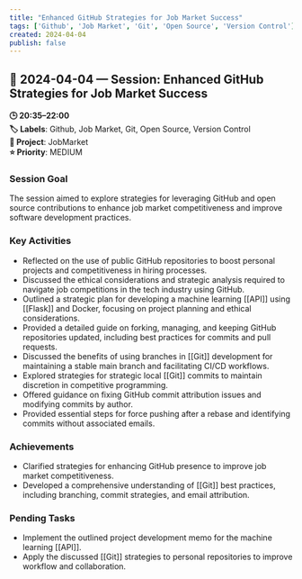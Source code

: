 ```yaml
---
title: "Enhanced GitHub Strategies for Job Market Success"
tags: ['Github', 'Job Market', 'Git', 'Open Source', 'Version Control']
created: 2024-04-04
publish: false
---
```


## 📅 2024-04-04 — Session: Enhanced GitHub Strategies for Job Market Success

**🕒 20:35–22:00**  
**🏷️ Labels**: Github, Job Market, Git, Open Source, Version Control  
**📂 Project**: JobMarket  
**⭐ Priority**: MEDIUM  


### Session Goal
The session aimed to explore strategies for leveraging GitHub and open source contributions to enhance job market competitiveness and improve software development practices.

### Key Activities
- Reflected on the use of public GitHub repositories to boost personal projects and competitiveness in hiring processes.
- Discussed the ethical considerations and strategic analysis required to navigate job competitions in the tech industry using GitHub.
- Outlined a strategic plan for developing a machine learning [[API]] using [[Flask]] and Docker, focusing on project planning and ethical considerations.
- Provided a detailed guide on forking, managing, and keeping GitHub repositories updated, including best practices for commits and pull requests.
- Discussed the benefits of using branches in [[Git]] development for maintaining a stable main branch and facilitating CI/CD workflows.
- Explored strategies for strategic local [[Git]] commits to maintain discretion in competitive programming.
- Offered guidance on fixing GitHub commit attribution issues and modifying commits by author.
- Provided essential steps for force pushing after a rebase and identifying commits without associated emails.

### Achievements
- Clarified strategies for enhancing GitHub presence to improve job market competitiveness.
- Developed a comprehensive understanding of [[Git]] best practices, including branching, commit strategies, and email attribution.

### Pending Tasks
- Implement the outlined project development memo for the machine learning [[API]].
- Apply the discussed [[Git]] strategies to personal repositories to improve workflow and collaboration.
